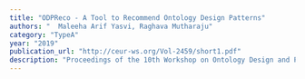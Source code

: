 ```yaml
---
title: "ODPReco - A Tool to Recommend Ontology Design Patterns"
authors: "	Maleeha Arif Yasvi, Raghava Mutharaju"
category: "TypeA"
year: "2019"
publication_url: "http://ceur-ws.org/Vol-2459/short1.pdf"
description: "Proceedings of the 10th Workshop on Ontology Design and Patterns WOP co-located with 18th International Semantic Web Conference (ISWC), 2019: 71-75"
---
```

